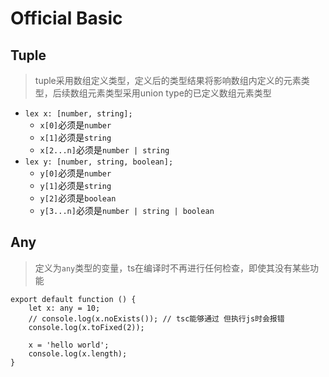 # Official Basic

## Tuple
> tuple采用数组定义类型，定义后的类型结果将影响数组内定义的元素类型，后续数组元素类型采用union type的已定义数组元素类型


- `lex x: [number, string];`
    - `x[0]`必须是`number`
    - `x[1]`必须是`string`
    - `x[2...n]`必须是`number | string`
- `lex y: [number, string, boolean];`
    - `y[0]`必须是`number`
    - `y[1]`必须是`string`
    - `y[2]`必须是`boolean`
    - `y[3...n]`必须是`number | string | boolean`

## Any
> 定义为`any`类型的变量，ts在编译时不再进行任何检查，即使其没有某些功能

```
export default function () {
    let x: any = 10;
    // console.log(x.noExists()); // tsc能够通过 但执行js时会报错
    console.log(x.toFixed(2));

    x = 'hello world';
    console.log(x.length);
}
```